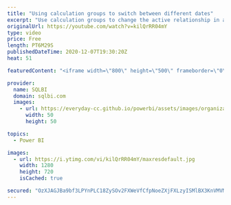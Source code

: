 ```yaml
---
title: "Using calculation groups to switch between different dates"
excerpt: "Use calculation groups to change the active relationship in a model in order to let users choose among multiple dates in a Power BI report. Article and download: https://sql.bi/684295?aff=yt"
originalUrl: https://youtube.com/watch?v=kilQrRR04mY
type: video
price: Free
length: PT6M29S
publishedDateTime: 2020-12-07T19:30:20Z
heat: 51

featuredContent: "<iframe width=\"800\" height=\"500\" frameborder=\"0\" src=\"https://www.youtube.com/embed/kilQrRR04mY\" allow=\"accelerometer; autoplay; encrypted-media; gyroscope; picture-in-picture\" allowfullscreen></iframe>"

provider:
  name: SQLBI
  domain: sqlbi.com
  images:
    - url: https://everyday-cc.github.io/powerbi/assets/images/organizations/sqlbi.com-50x50.jpg
      width: 50
      height: 50

topics:
  - Power BI

images:
  - url: https://i.ytimg.com/vi/kilQrRR04mY/maxresdefault.jpg
    width: 1280
    height: 720
    isCached: true

secured: "OzXJAGJBa9bf3LPYnPLC18ZySOv2FXWeVfCfpNoeZXjFXLzyISMlBX3KnVMVME5RgF6oW9Y3JrryvbACGqS0RSub/BgjDzzS5I2L0s4vuJYLNGk/JuWT4yyNiUEyK4luVe9tsjzRm3615IEDjtlCgFj8KfE0ipoprcGd/FySnwY5vHuY5rZ/Pd3x6nd8gf5ih3VTitjlbrjLH7NyexRc1MRyVHrQQYXO8Xp5oNJDjkciBON35USIteKUU9LAU1uDf3itePAgYKq0SX4WEr5h8yOWhiJ2RuVDSZNVZRyx3WAl5UOcNxHiX2+m9lUqjCDsosq6lSBpQzaGlq5AqM56KoP/xk6KWwJp06KQvcQg2caOjZU3bxbwnV3xduSrAgBweCvAUoxTxOmh3zIhHOf1PtFvGsnbEUMLC4HApz2kddI=;JPSYjqjpwuLUR+tTJJPQMw=="
---
```


